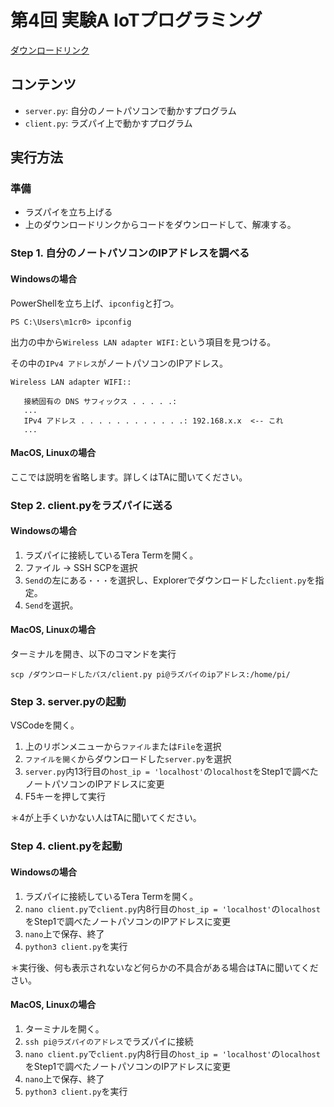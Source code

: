 # 第4回 実験A IoTプログラミング

[ダウンロードリンク]()

## コンテンツ

- `server.py`: 自分のノートパソコンで動かすプログラム
- `client.py`: ラズパイ上で動かすプログラム

## 実行方法

### 準備

- ラズパイを立ち上げる
- 上のダウンロードリンクからコードをダウンロードして、解凍する。

### Step 1. 自分のノートパソコンのIPアドレスを調べる

#### Windowsの場合

PowerShellを立ち上げ、`ipconfig`と打つ。

```
PS C:\Users\m1cr0> ipconfig
```

出力の中から`Wireless LAN adapter WIFI:`という項目を見つける。

その中の`IPv4 アドレス`がノートパソコンのIPアドレス。

```
Wireless LAN adapter WIFI::

   接続固有の DNS サフィックス . . . . .:
   ...
   IPv4 アドレス . . . . . . . . . . . .: 192.168.x.x  <-- これ
   ...
```

#### MacOS, Linuxの場合

ここでは説明を省略します。詳しくはTAに聞いてください。

### Step 2. client.pyをラズパイに送る

#### Windowsの場合

1. ラズパイに接続しているTera Termを開く。
2. ファイル -> SSH SCPを選択
3. `Send`の左にある`・・・`を選択し、Explorerでダウンロードした`client.py`を指定。
4. `Send`を選択。

#### MacOS, Linuxの場合

ターミナルを開き、以下のコマンドを実行

```
scp /ダウンロードしたパス/client.py pi@ラズパイのipアドレス:/home/pi/
```

### Step 3. server.pyの起動

VSCodeを開く。

1. 上のリボンメニューから`ファイル`または`File`を選択
2. `ファイルを開く`からダウンロードした`server.py`を選択
3. `server.py`内13行目の`host_ip = 'localhost'`の`localhost`をStep1で調べたノートパソコンのIPアドレスに変更
4. F5キーを押して実行

＊4が上手くいかない人はTAに聞いてください。

### Step 4. client.pyを起動

#### Windowsの場合

1. ラズパイに接続しているTera Termを開く。
2. `nano client.py`で`client.py`内8行目の`host_ip = 'localhost'`の`localhost`をStep1で調べたノートパソコンのIPアドレスに変更
3. `nano`上で保存、終了
4. `python3 client.py`を実行

＊実行後、何も表示されないなど何らかの不具合がある場合はTAに聞いてください。

#### MacOS, Linuxの場合

1. ターミナルを開く。
2. `ssh pi@ラズパイのアドレス`でラズパイに接続
3. `nano client.py`で`client.py`内8行目の`host_ip = 'localhost'`の`localhost`をStep1で調べたノートパソコンのIPアドレスに変更
4. `nano`上で保存、終了
5. `python3 client.py`を実行
